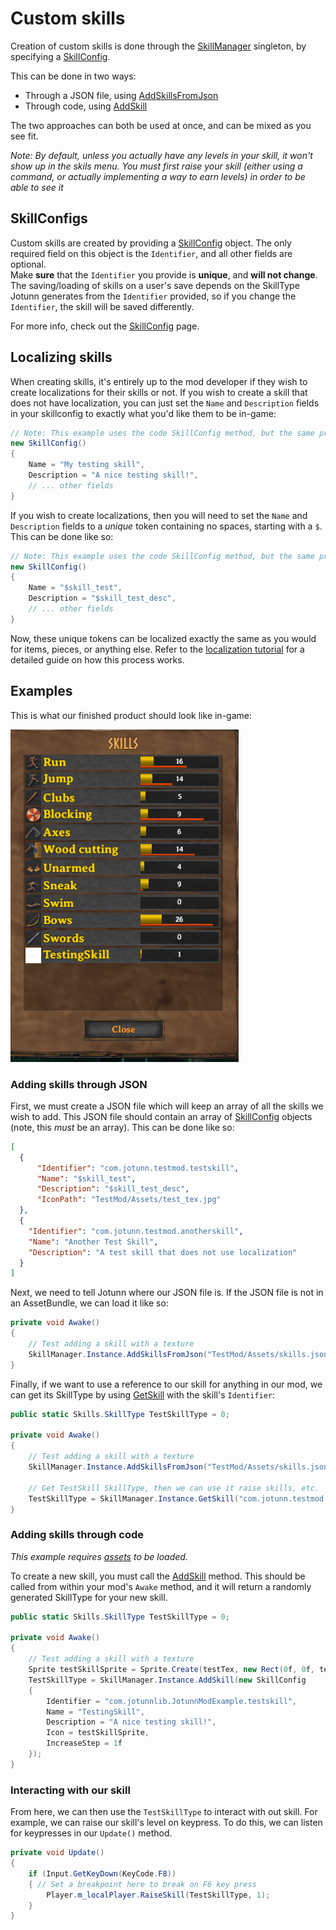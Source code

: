 # Custom skills
Creation of custom skills is done through the [SkillManager](xref:JotunnLib.Managers.SkillManager) singleton, by specifying a [SkillConfig](xref:JotunnLib.Configs.SkillConfig).  

This can be done in two ways:
- Through a JSON file, using [AddSkillsFromJson](xref:JotunnLib.Managers.SkillManager.AddSkillsFromJson(System.String))
- Through code, using [AddSkill](xref:JotunnLib.Managers.SkillManager.AddSkill(JotunnLib.Configs.SkillConfig))

The two approaches can both be used at once, and can be mixed as you see fit.

_Note: By default, unless you actually have any levels in your skill, it won't show up in the skils menu. You must first raise your skill (either using a command, or actually implementing a way to earn levels) in order to be able to see it_

## SkillConfigs
Custom skills are created by providing a [SkillConfig](xref:JotunnLib.Configs.SkillConfig) object. The only required field on this object is the `Identifier`, and all other fields are optional.  
Make **sure** that the `Identifier` you provide is **unique**, and **will not change**. The saving/loading of skills on a user's save depends on the SkillType Jotunn generates from the `Identifier` provided, so if you change the `Identifier`, the skill will be saved differently.  

For more info, check out the [SkillConfig](xref:JotunnLib.Configs.SkillConfig) page.

## Localizing skills
When creating skills, it's entirely up to the mod developer if they wish to create localizations for their skills or not. If you wish to create a skill that does not have localization, you can just set the `Name` and `Description` fields in your skillconfig to exactly what you'd like them to be in-game:
```cs
// Note: This example uses the code SkillConfig method, but the same principle applies for JSON.
new SkillConfig()
{
    Name = "My testing skill",
    Description = "A nice testing skill!",
    // ... other fields
}
```

If you wish to create localizations, then you will need to set the `Name` and `Description` fields to a _unique_ token containing no spaces, starting with a `$`. This can be done like so:
```cs
// Note: This example uses the code SkillConfig method, but the same principle applies for JSON.
new SkillConfig()
{
    Name = "$skill_test",
    Description = "$skill_test_desc",
    // ... other fields
}
```
Now, these unique tokens can be localized exactly the same as you would for items, pieces, or anything else. Refer to the [localization tutorial](localization.md) for a detailed guide on how this process works.

## Examples
This is what our finished product should look like in-game:

![Custom skill raised](../../images/data/customSkillRaised.png)

### Adding skills through JSON
First, we must create a JSON file which will keep an array of all the skills we wish to add. This JSON file should contain an array of [SkillConfig](xref:JotunnLib.Configs.SkillConfig) objects (note, this _must_ be an array). This can be done like so:
```json
[
  {
      "Identifier": "com.jotunn.testmod.testskill",
      "Name": "$skill_test",
      "Description": "$skill_test_desc",
      "IconPath": "TestMod/Assets/test_tex.jpg"
  },
  {
    "Identifier": "com.jotunn.testmod.anotherskill",
    "Name": "Another Test Skill",
    "Description": "A test skill that does not use localization"
  }
]
```

Next, we need to tell Jotunn where our JSON file is. If the JSON file is not in an AssetBundle, we can load it like so:

```cs
private void Awake()
{
    // Test adding a skill with a texture
    SkillManager.Instance.AddSkillsFromJson("TestMod/Assets/skills.json");
}
```

Finally, if we want to use a reference to our skill for anything in our mod, we can get its SkillType by using [GetSkill](xref:JotunnLib.Managers.SkillManager.GetSkill(System.String)) with the skill's `Identifier`:

```cs
public static Skills.SkillType TestSkillType = 0;

private void Awake()
{
    // Test adding a skill with a texture
    SkillManager.Instance.AddSkillsFromJson("TestMod/Assets/skills.json");

    // Get TestSkill SkillType, then we can use it raise skills, etc.
    TestSkillType = SkillManager.Instance.GetSkill("com.jotunn.testmod.testskill");
}

```

### Adding skills through code
_This example requires [assets](assets.md) to be loaded._  

To create a new skill, you must call the [AddSkill](xref:JotunnLib.Managers.SkillManager.AddSkill(JotunnLib.Configs.SkillConfig)) method.
This should be called from within your mod's `Awake` method, and it will return a randomly generated SkillType for your new skill.
```cs
public static Skills.SkillType TestSkillType = 0;

private void Awake()
{
    // Test adding a skill with a texture
    Sprite testSkillSprite = Sprite.Create(testTex, new Rect(0f, 0f, testTex.width, testTex.height), Vector2.zero);
    TestSkillType = SkillManager.Instance.AddSkill(new SkillConfig
    {
        Identifier = "com.jotunnlib.JotunnModExample.testskill",
        Name = "TestingSkill",
        Description = "A nice testing skill!",
        Icon = testSkillSprite,
        IncreaseStep = 1f
    });
}
```

### Interacting with our skill
From here, we can then use the `TestSkillType` to interact with out skill. For example, we can raise our skill's level on keypress.
To do this, we can listen for keypresses in our `Update()` method.
```cs
private void Update()
{
    if (Input.GetKeyDown(KeyCode.F8))
    { // Set a breakpoint here to break on F6 key press
        Player.m_localPlayer.RaiseSkill(TestSkillType, 1);
    }
}
```